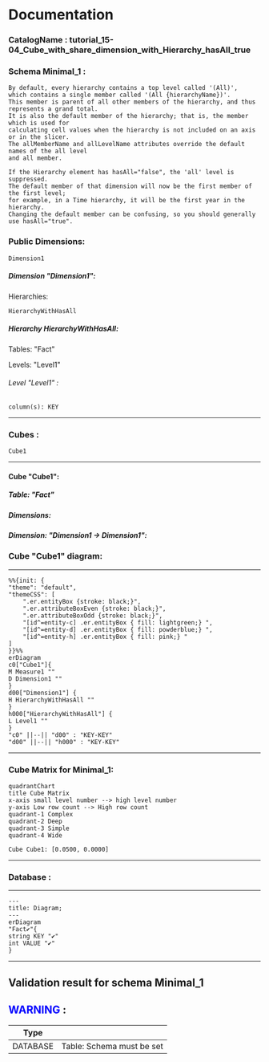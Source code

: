 # Documentation
### CatalogName : tutorial_15-04_Cube_with_share_dimension_with_Hierarchy_hasAll_true
### Schema Minimal_1 : 

    By default, every hierarchy contains a top level called '(All)',
    which contains a single member called '(All {hierarchyName})'.
    This member is parent of all other members of the hierarchy, and thus represents a grand total.
    It is also the default member of the hierarchy; that is, the member which is used for
    calculating cell values when the hierarchy is not included on an axis or in the slicer.
    The allMemberName and allLevelName attributes override the default names of the all level
    and all member.

    If the Hierarchy element has hasAll="false", the 'all' level is suppressed.
    The default member of that dimension will now be the first member of the first level;
    for example, in a Time hierarchy, it will be the first year in the hierarchy.
    Changing the default member can be confusing, so you should generally use hasAll="true".
  
### Public Dimensions:

    Dimension1

##### Dimension "Dimension1":

Hierarchies:

    HierarchyWithHasAll

##### Hierarchy HierarchyWithHasAll:

Tables: "Fact"

Levels: "Level1"

###### Level "Level1" :

    column(s): KEY

---
### Cubes :

    Cube1

---
#### Cube "Cube1":

    

##### Table: "Fact"

##### Dimensions:
##### Dimension: "Dimension1 -> Dimension1":

### Cube "Cube1" diagram:

---

```mermaid
%%{init: {
"theme": "default",
"themeCSS": [
    ".er.entityBox {stroke: black;}",
    ".er.attributeBoxEven {stroke: black;}",
    ".er.attributeBoxOdd {stroke: black;}",
    "[id^=entity-c] .er.entityBox { fill: lightgreen;} ",
    "[id^=entity-d] .er.entityBox { fill: powderblue;} ",
    "[id^=entity-h] .er.entityBox { fill: pink;} "
]
}}%%
erDiagram
c0["Cube1"]{
M Measure1 ""
D Dimension1 ""
}
d00["Dimension1"] {
H HierarchyWithHasAll ""
}
h000["HierarchyWithHasAll"] {
L Level1 ""
}
"c0" ||--|| "d00" : "KEY-KEY"
"d00" ||--|| "h000" : "KEY-KEY"
```
---
### Cube Matrix for Minimal_1:
```mermaid
quadrantChart
title Cube Matrix
x-axis small level number --> high level number
y-axis Low row count --> High row count
quadrant-1 Complex
quadrant-2 Deep
quadrant-3 Simple
quadrant-4 Wide

Cube Cube1: [0.0500, 0.0000]
```
---
### Database :
---
```mermaid
---
title: Diagram;
---
erDiagram
"Fact✔"{
string KEY "✔"
int VALUE "✔"
}

```
---
## Validation result for schema Minimal_1
## <span style='color: blue;'>WARNING</span> : 
|Type|   |
|----|---|
|DATABASE|Table: Schema must be set|
